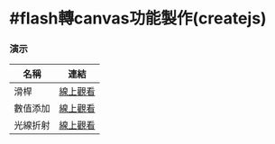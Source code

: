 #flash轉canvas功能製作(createjs)
=========================
### 演示
|名稱|連結|
|---|---|
|滑桿|[線上觀看](https://virtools.github.io/createjs/NumberSlider_FUN01.html)|
|數值添加|[線上觀看](https://virtools.github.io/createjs/Number_FUN01.html)|
|光線折射|[線上觀看](https://virtools.github.io/createjs/Refraction_FUN01.html)|
